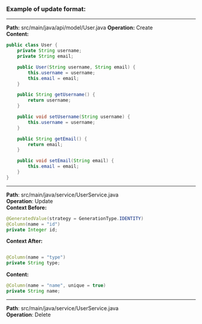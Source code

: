 ### Example of update format:

---
**Path:** src/main/java/api/model/User.java
**Operation:** Create  
**Content:**

```java
public class User {
    private String username;
    private String email;

    public User(String username, String email) {
        this.username = username;
        this.email = email;
    }

    public String getUsername() {
        return username;
    }

    public void setUsername(String username) {
        this.username = username;
    }

    public String getEmail() {
        return email;
    }

    public void setEmail(String email) {
        this.email = email;
    }
}
```

---

**Path**: src/main/java/service/UserService.java  
**Operation**: Update  
**Context Before:**
```java
@GeneratedValue(strategy = GenerationType.IDENTITY)
@Column(name = "id")
private Integer id;
```
**Context After:**
```java

@Column(name = "type")
private String type;

```
**Content:**
```java
@Column(name = "name", unique = true)
private String name;
```
---

**Path**: src/main/java/service/UserService.java  
**Operation**: Delete